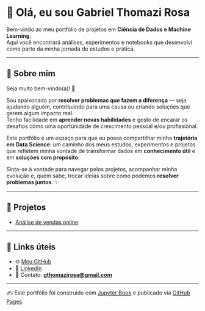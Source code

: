 # 👋 Olá, eu sou Gabriel Thomazi Rosa

Bem-vindo ao meu portfólio de projetos em **Ciência de Dados e Machine Learning**.  
Aqui você encontrará análises, experimentos e notebooks que desenvolvi como parte da minha jornada de estudos e prática.

---

## 🌟 Sobre mim

Seja muito bem-vindo(a)! 🚀

Sou apaixonado por **resolver problemas que fazem a diferença** — seja ajudando alguém, contribuindo para uma causa ou criando soluções que gerem algum impacto real.  
Tenho facilidade em **aprender novas habilidades** e gosto de encarar os desafios como uma oportunidade de crescimento pessoal e/ou profissional.

Este portfólio é um espaço para que eu possa compartilhar minha **trajetória em Data Science**: um caminho dos meus estudos, experimentos e projetos que refletem minha vontade de transformar dados em **conhecimento útil** e em **soluções com propósito**.

Sinta-se à vontade para navegar pelos projetos, acompanhar minha evolução e, quem sabe, trocar ideias sobre como podemos **resolver problemas juntos**. ✨

---

## 📂 Projetos

- [Análise de vendas online](content/adv.ipynb)

---

## 🔗 Links úteis

- 🌐 [Meu GitHub](https://github.com/gabriel-thomazi)
- 💼 [LinkedIn](https://www.linkedin.com/in/gabriel-thomazi-rosa-499239368/)
- 📧 Contato: **gthomazirosa@gmail.com**

---

✍️ Este portfólio foi construído com [Jupyter Book](https://jupyterbook.org) e publicado via [GitHub Pages](https://pages.github.com).

```{tableofcontents}

```
